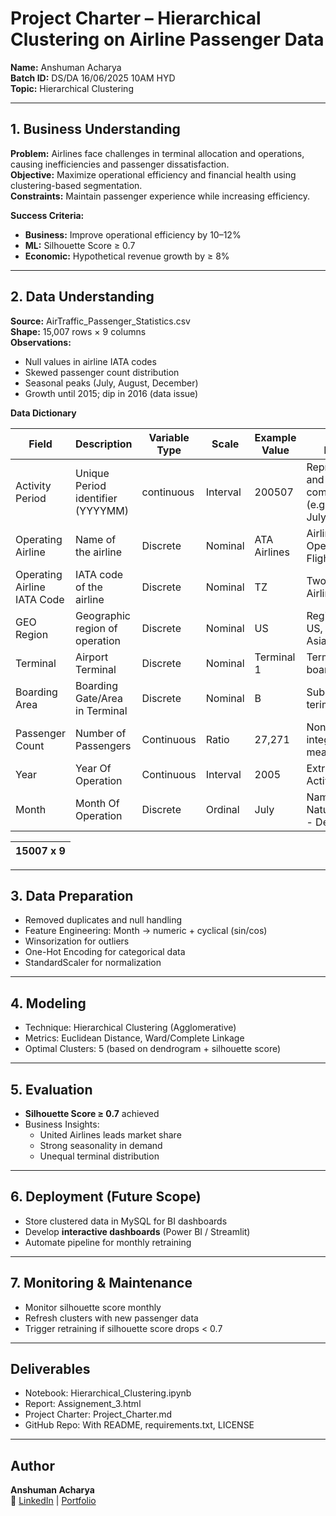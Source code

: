 # Project Charter – Hierarchical Clustering on Airline Passenger Data

**Name:** Anshuman Acharya  
**Batch ID:** DS/DA 16/06/2025 10AM HYD  
**Topic:** Hierarchical Clustering  

---

## 1. Business Understanding
**Problem:** Airlines face challenges in terminal allocation and operations, causing inefficiencies and passenger dissatisfaction.  
**Objective:** Maximize operational efficiency and financial health using clustering-based segmentation.  
**Constraints:** Maintain passenger experience while increasing efficiency.  

**Success Criteria:**  
- **Business:** Improve operational efficiency by 10–12%  
- **ML:** Silhouette Score ≥ 0.7  
- **Economic:** Hypothetical revenue growth by ≥ 8%  

---

## 2. Data Understanding
**Source:** AirTraffic_Passenger_Statistics.csv  
**Shape:** 15,007 rows × 9 columns  
**Observations:**  
- Null values in airline IATA codes  
- Skewed passenger count distribution  
- Seasonal peaks (July, August, December)  
- Growth until 2015; dip in 2016 (data issue)
  
**Data Dictionary**

| Field              | Description                         | Variable Type     | Scale   | Example Value   | Additional Information                          |
|--------------------|-------------------------------------|-------------------|---------|-----------------|-----------------------------------------------|
| Activity Period          | Unique Period identifier (YYYYMM)                     | continuous         | Interval| 200507            | Represented Year and Month combined (e.g:,200507 = July 2005)  |
| Operating Airline         | Name of the airline                  | Discrete      | Nominal | ATA Airlines          | Airline Company Operating the Flight           |
| Operating Airline IATA Code         | IATA code of the airline                | Discrete       | Nominal |  TZ          | Two-character Airline code                             |
| GEO Region       |  Geographic region of operation               | Discrete      | Nominal | US             | Region code (e.g., US, International, Asia, etc.)        |
| Terminal              | Airport Terminal           | Discrete       | Nominal   | Terminal 1       | Terminal used for boarding/departure        |
|Boarding Area        | Boarding Gate/Area in Terminal          | Discrete         | Nominal   | B             | Subdivison Of terimanal                      |
| Passenger Count  |     Number of Passengers          | Continuous      | Ratio | 27,271       | Non-negative integer, zero is meanigful                       |
| Year    | Year Of Operation | Continuous       | Interval| 2005             | Extracted From Activity Period      |
| Month         | Month Of Operation            | Discrete      | Ordinal | July          | Names of months, Natural order (Jan - Dec)               |

| 15007 x 9 |
|-----------|

---

## 3. Data Preparation
- Removed duplicates and null handling  
- Feature Engineering: Month → numeric + cyclical (sin/cos)  
- Winsorization for outliers  
- One-Hot Encoding for categorical data  
- StandardScaler for normalization  

---

## 4. Modeling
- Technique: Hierarchical Clustering (Agglomerative)  
- Metrics: Euclidean Distance, Ward/Complete Linkage  
- Optimal Clusters: 5 (based on dendrogram + silhouette score)  

---

## 5. Evaluation
- **Silhouette Score ≥ 0.7** achieved  
- Business Insights:  
  - United Airlines leads market share  
  - Strong seasonality in demand  
  - Unequal terminal distribution  

---

## 6. Deployment (Future Scope)
- Store clustered data in MySQL for BI dashboards  
- Develop **interactive dashboards** (Power BI / Streamlit)  
- Automate pipeline for monthly retraining  

---

## 7. Monitoring & Maintenance
- Monitor silhouette score monthly  
- Refresh clusters with new passenger data  
- Trigger retraining if silhouette score drops < 0.7  

---

## Deliverables
- Notebook: Hierarchical_Clustering.ipynb  
- Report: Assignement_3.html  
- Project Charter: Project_Charter.md  
- GitHub Repo: With README, requirements.txt, LICENSE  

---

## Author
**Anshuman Acharya**  
🔗 [LinkedIn](https://linkedin.com/in/anshuman-a-acharya) | [Portfolio](https://anshux01.github.io/Portfolio/)  

